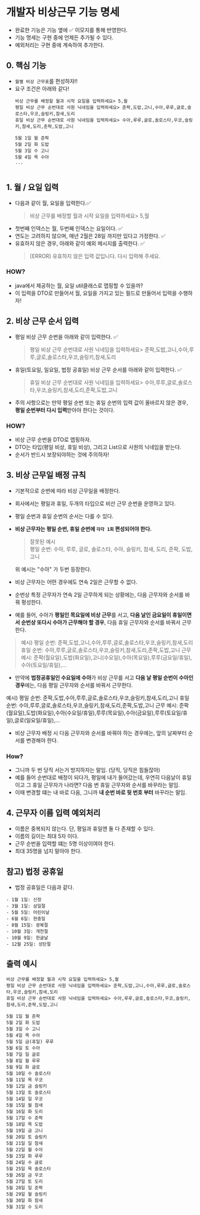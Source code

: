 # 개발자 비상근무 기능 명세

- 완료한 기능은 기능 옆에 ✅ 이모지를 통해 반영한다.
- 기능 명세는 구현 중에 언제든 추가될 수 있다.
- 예외처리는 구현 중에 계속하여 추가한다.

##  0. 핵심 기능
- `월별 비상 근무표`를 편성하자!!
- 요구 조건은 아래와 같다!
    ```
    비상 근무를 배정할 월과 시작 요일을 입력하세요> 5,월
    평일 비상 근무 순번대로 사원 닉네임을 입력하세요> 준팍,도밥,고니,수아,루루,글로,솔로스타,우코,슬링키,참새,도리
    휴일 비상 근무 순번대로 사원 닉네임을 입력하세요> 수아,루루,글로,솔로스타,우코,슬링키,참새,도리,준팍,도밥,고니
    
    5월 1일 월 준팍
    5월 2일 화 도밥
    5월 3일 수 고니
    5월 4일 목 수아
    ...


## 1. 월 / 요일 입력
- 다음과 같이 월, 요일을 입력한다.✅
    >비상 근무를 배정할 월과 시작 요일을 입력하세요> 5,월
- 첫번째 인덱스는 월, 두번째 인덱스는 요일이다. ✅
- 연도는 고려하지 않으며, 매년 2월은 28일 까지만 있다고 가정한다. ✅
- 유효하지 않은 경우, 아래와 같이 예외 메시지를 출력한다. ✅
    > [ERROR] 유효하지 않은 입력 값입니다. 다시 입력해 주세요.

### HOW?
- java에서 제공하는 월, 요일 util클래스로 맵핑할 수 있을까?
- 이 입력을 DTO로 만들어서 월, 요일을 가지고 있는 필드로 만들어서 입력을 수행하자!

## 2. 비상 근무 순서 입력
- 평일 비상 근무 순번을 아래와 같이 입력한다. ✅
    > 평일 비상 근무 순번대로 사원 닉네임을 입력하세요> 준팍,도밥,고니,수아,루루,글로,솔로스타,우코,슬링키,참새,도리

- 휴일(토요일, 일요일, 법정 공휴일) 비상 근무 순서를 아래와 같이 입력한다. ✅
    > 휴일 비상 근무 순번대로 사원 닉네임을 입력하세요> 수아,루루,글로,솔로스타,우코,슬링키,참새,도리,준팍,도밥,고니

- 주의 사항으로는 만약 평일 순번 또는 휴일 순번의 입력 값이 올바르지 않은 경우, **평일 순번부터 다시 입력**받아야 한다는 것이다.
### HOW?
- 비상 근무 순번을 DTO로 맵핑하자.
- DTO는 타입(평일 비상, 휴일 비상), 그리고 List<String>으로 사원의 닉네임을 받는다.
- 순서가 반드시 보장되야하는 것에 주의하자!

## 3. 비상 근무일 배정 규칙
- 기본적으로 순번에 따라 비상 근무일을 배정한다.
- 회사에서는 평일과 휴일, 두개의 타입으로 비산 근무 순번을 운영하고 있다.
- 평일 순번과 휴일 순번의 순서는 다를 수 있다.
- **비상 근무자는 평일 순번, 휴일 순번에 `각각 1회` 편성되어야 한다.**
    > 잘못된 예시 </br>
    > 평일 순번: 수아, 루루, 글로, 솔로스타, 수아, 슬링키, 참새, 도리, 준팍, 도밥, 고니
    
    위 예시는 "수아" 가 두번 등장한다.

- 비상 근무자는 어떤 경우에도 연속 2일은 근무할 수 없다.
- 순번상 특정 근무자가 연속 2일 근무하게 되는 상황에는, 다음 근무자와 순서를 바꿔 평성한다.
- 예를 들어, 수아가 **평일인 목요일에 비상 근무**를 서고, **다음 날인 금요일이 휴일이면서 순번상 또다시
    수아가 근무해야 할 경우**, 다음 휴일 근무자와 순서를 바꿔서 근무한다.
> 예시)
평일 순번: 준팍,도밥,고니,수아,루루,글로,솔로스타,우코,슬링키,참새,도리
휴일 순번: 수아,루루,글로,솔로스타,우코,슬링키,참새,도리,준팍,도밥,고니
근무 예시: 준팍(월요일),도밥(화요일),고니(수요일),수아(목요일),루루(금요일/휴일),수아(토요일/휴일),...

- 만약에 **법정공휴일인 수요일에 수아**가 비상 근무를 서고 **다음 날 평일 순번이 수아인 경우**에는,
  다음 평일 근무자와 순서를 바꿔서 근무한다.

예시)
평일 순번: 준팍,도밥,수아,루루,글로,솔로스타,우코,슬링키,참새,도리,고니
휴일 순번: 수아,루루,글로,솔로스타,우코,슬링키,참새,도리,준팍,도밥,고니
근무 예시: 준팍(월요일),도밥(화요일),수아(수요일/휴일),루루(목요일),수아(금요일),루루(토요일/휴일),글로(일요일/휴일),...

- 비상 근무자 배정 시 다음 근무자와 순서를 바꿔야 하는 경우에는, 앞의 날짜부터 순서를 변경해야 한다.

### How?
- 그니까 두 번 당직 서는거 방지하자는 말임. (당직, 당직은 힘들잖아)
- 예를 들어 순번대로 배정이 되다가, 평일에 내가 들어갔는데, 우연히 다음날이 휴일이고 그 휴일 근무자가 나라면?
다음 번 휴일 근무자와 순서를 바꾸라는 말임.
- 이때 변경할 떄는 내 바로 다음, 그니까 **내 순번 바로 뒷 번호 부터** 바꾸라는 말임.

## 4. 근무자 이름 입력 예외처리
- 이름은 중복되지 않는다. 단, 평일과 휴일엔 둘 다 존재할 수 있다.
- 이름의 길이는 최대 5자 이다.
- 근무 순번을 입력할 떄는 5명 이상이여야 한다.
- 최대 35명을 넘지 말아야 한다.

## 참고) 법정 공휴일
- 법정 공휴일은 다음과 같다.
```
- 1월 1일: 신정
- 3월 1일: 삼일절
- 5월 5일: 어린이날
- 6월 6일: 현충일
- 8월 15일: 광복절
- 10월 3일: 개천절
- 10월 9일: 한글날
- 12월 25일: 성탄절
```

## 출력 예시
```
비상 근무를 배정할 월과 시작 요일을 입력하세요> 5,월
평일 비상 근무 순번대로 사원 닉네임을 입력하세요> 준팍,도밥,고니,수아,루루,글로,솔로스타,우코,슬링키,참새,도리
휴일 비상 근무 순번대로 사원 닉네임을 입력하세요> 수아,루루,글로,솔로스타,우코,슬링키,참새,도리,준팍,도밥,고니

5월 1일 월 준팍
5월 2일 화 도밥
5월 3일 수 고니
5월 4일 목 수아
5월 5일 금(휴일) 루루
5월 6일 토 수아
5월 7일 일 글로
5월 8일 월 루루
5월 9일 화 글로
5월 10일 수 솔로스타
5월 11일 목 우코
5월 12일 금 슬링키
5월 13일 토 솔로스타
5월 14일 일 우코
5월 15일 월 참새
5월 16일 화 도리
5월 17일 수 준팍
5월 18일 목 도밥
5월 19일 금 고니
5월 20일 토 슬링키
5월 21일 일 참새
5월 22일 월 수아
5월 23일 화 루루
5월 24일 수 글로
5월 25일 목 솔로스타
5월 26일 금 우코
5월 27일 토 도리
5월 28일 일 준팍
5월 29일 월 슬링키
5월 30일 화 참새
5월 31일 수 도리
```
